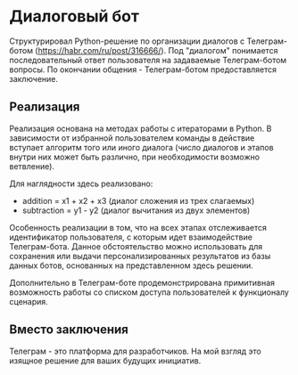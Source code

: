 # Диалоговый бот

Структурировал Python-решение по организации диалогов с Телеграм-ботом (https://habr.com/ru/post/316666/). Под "диалогом" понимается последовательный ответ пользователя на задаваемые Телеграм-ботом вопросы. По окончании общения - Телеграм-ботом предоставляется заключение.

## Реализация

Реализация основана на методах работы с итераторами в Python. В зависимости от избранной пользователем команды в действие вступает алгоритм того или иного диалога (число диалогов и этапов внутри них может быть различно, при необходимости возможно ветвление).

Для наглядности здесь реализовано:
* addition = x1 + x2 + x3 (диалог сложения из трех слагаемых)
* subtraction = y1 - y2 (диалог вычитания из двух элементов)

Особенность реализации в том, что на всех этапах отслеживается идентификатор пользователя, с которым идет взаимодействие Телеграм-бота. Данное обстоятельство можно использовать для сохранения или выдачи персонализированных результатов из базы данных ботов, основанных на представленном здесь решении.

Дополнительно в Телеграм-боте продемонстрирована примитивная возможность работы со списком доступа пользователей к функционалу сценария.

## Вместо заключения

Телеграм - это платформа для разработчиков. На мой взгляд это изящное решение для ваших будущих инициатив. 
